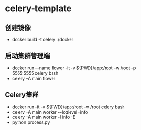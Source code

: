 # celery-template

## 创建镜像
- docker build -t celery ./docker

## 启动集群管理端
- docker run --name flower -it -v ${PWD}/app:/root -w /root  -p 5555:5555 celery bash
- celery -A main flower

## Celery集群 
- docker run -it -v ${PWD}/app:/root -w /root celery bash
- celery -A main worker --loglevel=info
- celery -A main worker -l info -E
- python process.py

